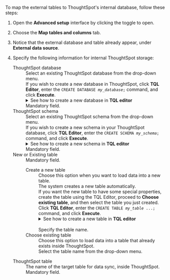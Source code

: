 To map the external tables to ThoughtSpot's internal database, follow these steps:

1. Open the **Advanced setup** interface by clicking the toggle to open.

2. Choose the **Map tables and columns** tab.

3. Notice that the external database and table already appear, under **External data source**.

4. Specify the following information for internal ThoughtSpot storage:

   <dl id="ts-target-tb">
     <dlentry id="ts-target-database">
    <dt>ThoughtSpot database</dt>
    <dd id="database-existing">Select an existing ThoughtSpot database from the drop-down menu.</dd>
    <dd id="database-new">If you wish to create a new database in ThoughtSpot, click <strong>TQL Editor</strong>, enter the <code>CREATE DATABASE <em>my_database</em>;</code> command, and click <strong>Execute</strong>.
        <br/>
        <details>
          <summary>See how to create a new database in <strong>TQL editor</strong></summary>
          <p>
          <img src="../../images/dataflow-new-database.png" alt="add new database in ThoughtSpot"></p>
          </details></dd>
    <dd>Mandatory field.</dd></dlentry>
     <dlentry id="ts-target-schema">
       <dt>ThoughtSpot schema</dt>
       <dd id="schema-exists">Select an existing ThoughtSpot schema from the drop-down menu.</dd>
        <dd id="schema-new">If you wish to create a new schema in your ThoughtSpot database, click <strong>TQL Editor</strong>, enter the <code>CREATE SCHEMA <em>my_schema</em>;</code> command, and click <strong>Execute</strong>.
          <br/>
          <details>
            <summary>See how to create a new schema in <strong>TQL editor</strong></summary>
            <p>
            <img src="../../images/dataflow-new-schema.png" alt="add new schema in ThoughtSpot"></p></details></dd>
        <dd>Mandatory field.</dd></dlentry>
     <dlentry id="ts-target-new-existing">
    <dt>New or Existing table</dt>
    <dd>Mandatory field.<br/>
      <dl>
        <dlentry>
          <dt>Create a new table</dt>
          <dd>Choose this option when you want to load data into a new table.
          <br/>The system creates a new table automatically.
          <br/>If you want the new table to have some special properties, create the table using the TQL Editor, proceed to <strong>Choose existing table</strong>, and then select the table you just created. Click <strong>TQL Editor</strong>, enter the <code>CREATE TABLE <em>my_table</em> ...;</code> command, and click <strong>Execute</strong>.
            <br/>
            <details>
              <summary>See how to create a new table in <strong>TQL editor</strong></summary>
              <p>
              <img src="../../images/dataflow-new-table.png" alt="add new table in ThoughtSpot"></p></details>
          <br/>Specify the table name.</dd></dlentry>
        <dlentry><dt>Choose existing table</dt><dd>Choose this option to load data into a table that already exists inside ThoughtSpot. <br/>Select the table name from the drop-down menu.</dd></dlentry></dl>
      </dd></dlentry>
     <dlentry id="ts-target-table-name">
        <dt>ThoughtSpot table</dt>
        <dd>The name of the target table for data sync, inside ThoughtSpot.
        <br/>Mandatory field.</dd></dlentry></dl>
